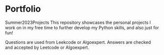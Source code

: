 # Portfolio
Summer2023Projects
This repository showcases the personal projects I work on in my free time to further develop my Python skills, and also just for fun! 

Questions are used from Leekcode or Algoexpert. 
Answers are checked and accepted by Leetcode or Algoexpert.
